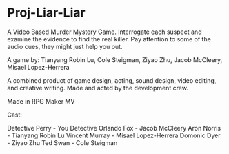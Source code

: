 # Proj-Liar-Liar
A Video Based Murder Mystery Game. Interrogate each suspect and examine the evidence to find the real killer. Pay attention to some of the audio cues, they might just help you out.

A game by:
Tianyang Robin Lu,
Cole Steigman,
Ziyao Zhu,
Jacob McCleery,
Misael Lopez-Herrera


A combined product of game design, acting, sound design, video editing, and creative writing. Made and acted by the development crew.

Made in RPG Maker MV

Cast:

Detective Perry - You
Detective Orlando Fox - Jacob McCleery
Aron Norris - Tianyang Robin Lu
Vincent Murray - Misael Lopez-Herrera
Domonic Dyer - Ziyao Zhu
Ted Swan - Cole Steigman

